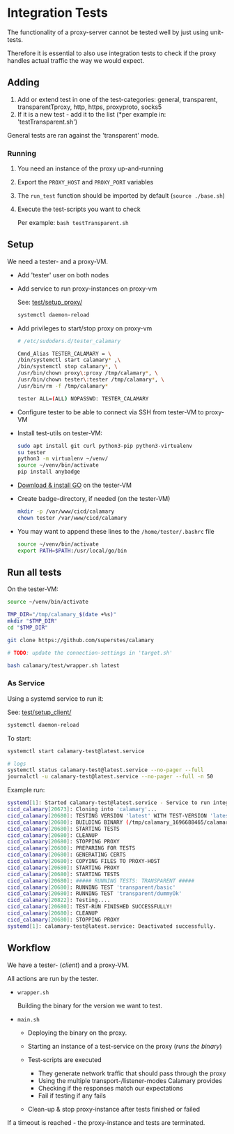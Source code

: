 # Integration Tests

The functionality of a proxy-server cannot be tested well by just using unit-tests.

Therefore it is essential to also use integration tests to check if the proxy handles actual traffic the way we would expect.

## Adding

1. Add or extend test in one of the test-categories: general, transparent, transparentTproxy, http, https, proxyproto, socks5
2. If it is a new test - add it to the list (*per example in: 'testTransparent.sh')

General tests are ran against the 'transparent' mode.

### Running

1. You need an instance of the proxy up-and-running
2. Export the `PROXY_HOST` and `PROXY_PORT` variables
3. The `run_test` function should be imported by default (`source ./base.sh`)
4. Execute the test-scripts you want to check

   Per example: `bash testTransparent.sh`

## Setup

We need a tester- and a proxy-VM.

* Add 'tester' user on both nodes
* Add service to run proxy-instances on proxy-vm

   See: [test/setup_proxy/](https://github.com/superstes/calamary/tree/latest/test/setup_proxy)

   ```bash
   systemctl daemon-reload
   ```

* Add privileges to start/stop proxy on proxy-vm

   ```bash
   # /etc/sudoders.d/tester_calamary

   Cmnd_Alias TESTER_CALAMARY = \
   /bin/systemctl start calamary* ,\
   /bin/systemctl stop calamary*, \
   /usr/bin/chown proxy\:proxy /tmp/calamary*, \
   /usr/bin/chown tester\:tester /tmp/calamary*, \
   /usr/bin/rm -f /tmp/calamary*

   tester ALL=(ALL) NOPASSWD: TESTER_CALAMARY
   ```

* Configure tester to be able to connect via SSH from tester-VM to proxy-VM

* Install test-utils on tester-VM:

   ```bash
   sudo apt install git curl python3-pip python3-virtualenv
   su tester
   python3 -m virtualenv ~/venv/
   source ~/venv/bin/activate
   pip install anybadge
   ```

* [Download & install GO](https://go.dev/doc/install) on the tester-VM

* Create badge-directory, if needed (on the tester-VM)

   ```bash
   mkdir -p /var/www/cicd/calamary
   chown tester /var/www/cicd/calamary
   ```

* You may want to append these lines to the `/home/tester/.bashrc` file

   ```bash
   source ~/venv/bin/activate
   export PATH=$PATH:/usr/local/go/bin
   ```
   

## Run all tests

On the tester-VM:

```bash
source ~/venv/bin/activate

TMP_DIR="/tmp/calamary_$(date +%s)"
mkdir "$TMP_DIR"
cd "$TMP_DIR"

git clone https://github.com/superstes/calamary

# TODO: update the connection-settings in 'target.sh'

bash calamary/test/wrapper.sh latest
```

### As Service

Using a systemd service to run it:

See: [test/setup_client/](https://github.com/superstes/calamary/tree/latest/test/setup_client)

```bash
systemctl daemon-reload
```

To start:

```bash
systemctl start calamary-test@latest.service

# logs
systemctl status calamary-test@latest.service --no-pager --full
journalctl -u calamary-test@latest.service --no-pager --full -n 50
```

Example run:

```bash
systemd[1]: Started calamary-test@latest.service - Service to run integration tests for calamary proxy.
cicd_calamary[20673]: Cloning into 'calamary'...
cicd_calamary[20680]: TESTING VERSION 'latest' WITH TEST-VERSION 'latest-157e6d6b'
cicd_calamary[20680]: BUILDING BINARY (/tmp/calamary_1696688465/calamary)
cicd_calamary[20680]: STARTING TESTS
cicd_calamary[20680]: CLEANUP
cicd_calamary[20680]: STOPPING PROXY
cicd_calamary[20680]: PREPARING FOR TESTS
cicd_calamary[20680]: GENERATING CERTS
cicd_calamary[20680]: COPYING FILES TO PROXY-HOST
cicd_calamary[20680]: STARTING PROXY
cicd_calamary[20680]: STARTING TESTS
cicd_calamary[20680]: ##### RUNNING TESTS: TRANSPARENT #####
cicd_calamary[20680]: RUNNING TEST 'transparent/basic'
cicd_calamary[20680]: RUNNING TEST 'transparent/dummyOk'
cicd_calamary[20822]: Testing....
cicd_calamary[20680]: TEST-RUN FINISHED SUCCESSFULLY!
cicd_calamary[20680]: CLEANUP
cicd_calamary[20680]: STOPPING PROXY
systemd[1]: calamary-test@latest.service: Deactivated successfully.
```

## Workflow

We have a tester- (*client*) and a proxy-VM.

All actions are run by the tester.

* `wrapper.sh`

   Building the binary for the version we want to test.

* `main.sh`

  * Deploying the binary on the proxy.

  * Starting an instance of a test-service on the proxy (*runs the binary*)

  * Test-scripts are executed

    * They generate network traffic that should pass through the proxy
    * Using the multiple transport-/listener-modes Calamary provides
    * Checking if the responses match our expectations
    * Fail if testing if any fails

  * Clean-up & stop proxy-instance after tests finished or failed

If a timeout is reached - the proxy-instance and tests are terminated.
